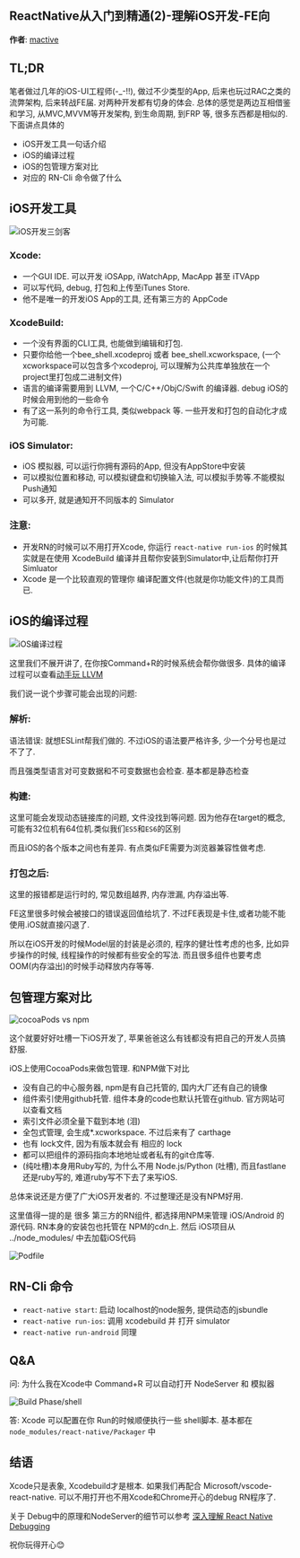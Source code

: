 ReactNative从入门到精通(2)-理解iOS开发-FE向
--------

**作者**: [mactive](https://weibo.com/mactive)

## TL;DR
笔者做过几年的iOS-UI工程师(-_-!!), 做过不少类型的App, 后来也玩过RAC之类的流弊架构, 后来转战FE届. 对两种开发都有切身的体会. 总体的感觉是两边互相借鉴和学习, 从MVC,MVVM等开发架构, 到生命周期, 到FRP 等, 很多东西都是相似的. 下面讲点具体的

* iOS开发工具一句话介绍
* iOS的编译过程
* iOS的包管理方案对比
* 对应的 RN-Cli  命令做了什么


## iOS开发工具

![iOS开发三剑客](https://github.com/iOS-Tips/iOS-tech-set/blob/master/images/2018/04/2-1.png)


### Xcode: 

* 一个GUI IDE. 可以开发 iOSApp, iWatchApp,  MacApp 甚至 iTVApp
* 可以写代码, debug, 打包和上传至iTunes Store.
* 他不是唯一的开发iOS App的工具, 还有第三方的 AppCode

### XcodeBuild: 

* 一个没有界面的CLI工具, 也能做到编辑和打包. 
* 只要你给他一个bee_shell.xcodeproj 或者 bee_shell.xcworkspace, (一个xcworkspace可以包含多个xcodeproj, 可以理解为公共库单独放在一个project里打包成二进制文件)
* 语言的编译需要用到 LLVM, 一个C/C++/ObjC/Swift 的编译器. debug iOS的时候会用到他的一些命令
* 有了这一系列的命令行工具, 类似webpack 等. 一些开发和打包的自动化才成为可能. 

### iOS Simulator:

* iOS 模拟器, 可以运行你拥有源码的App, 但没有AppStore中安装
* 可以模拟位置和移动, 可以模拟键盘和切换输入法, 可以模拟手势等.不能模拟Push通知
* 可以多开, 就是通知开不同版本的 Simulator

### 注意:

* 开发RN的时候可以不用打开Xcode, 你运行 `react-native run-ios` 的时候其实就是在使用 XcodeBuild 编译并且帮你安装到Simulator中,让后帮你打开Simluator
* Xcode 是一个比较直观的管理你 编译配置文件(也就是你功能文件)的工具而已.


## iOS的编译过程

![iOS编译过程](https://github.com/iOS-Tips/iOS-tech-set/blob/master/images/2018/04/2-2.png)

这里我们不展开讲了, 在你按Command+R的时候系统会帮你做很多. 具体的编译过程可以查看[动手玩 LLVM](https://xiaozhuanlan.com/topic/3169254807)

我们说一说个步骤可能会出现的问题:


### 解析:

语法错误:  就想ESLint帮我们做的. 不过iOS的语法要严格许多, 少一个分号也是过不了了. 

而且强类型语言对可变数据和不可变数据也会检查. 基本都是静态检查

### 构建:

这里可能会发现动态链接库的问题, 文件没找到等问题. 因为他存在target的概念, 可能有32位机有64位机.类似我们`ES5`和`ES6`的区别

而且iOS的各个版本之间也有差异. 有点类似FE需要为浏览器兼容性做考虑.

### 打包之后:

这里的报错都是运行时的, 常见数组越界, 内存泄漏, 内存溢出等. 

FE这里很多时候会被接口的错误返回值给坑了. 不过FE表现是卡住,或者功能不能使用.iOS就直接闪退了. 

所以在iOS开发的时候Model层的封装是必须的, 程序的健壮性考虑的也多, 比如异步操作的时候, 线程操作的时候都有些安全的写法. 而且很多组件也要考虑 OOM(内存溢出)的时候手动释放内存等等.

## 包管理方案对比

![cocoaPods vs npm](https://github.com/iOS-Tips/iOS-tech-set/blob/master/images/2018/04/2-3.png)


这个就要好好吐槽一下iOS开发了, 苹果爸爸这么有钱都没有把自己的开发人员搞舒服.

iOS上使用CocoaPods来做包管理. 和NPM做下对比

* 没有自己的中心服务器, npm是有自己托管的, 国内大厂还有自己的镜像
* 组件索引使用github托管. 组件本身的code也默认托管在github. 官方网站可以查看文档
* 索引文件必须全量下载到本地 (泪)
* 全包式管理, 会生成*.xcworkspace. 不过后来有了 carthage
* 也有 lock文件, 因为有版本就会有 相应的 lock
* 都可以把组件的源码指向本地地址或者私有的git仓库等.
* (纯吐槽)本身用Ruby写的,  为什么不用 Node.js/Python (吐槽), 而且fastlane还是ruby写的, 难道ruby写不下去了来写iOS.


总体来说还是方便了广大iOS开发者的. 不过整理还是没有NPM好用.

这里值得一提的是 很多 第三方的RN组件, 都选择用NPM来管理 iOS/Android 的源代码. RN本身的安装包也托管在 NPM的cdn上. 然后 iOS项目从 ../node_modules/ 中去加载iOS代码

![Podfile](https://github.com/iOS-Tips/iOS-tech-set/blob/master/images/2018/04/2-4.png)


## RN-Cli  命令
* `react-native start`: 启动 localhost的node服务, 提供动态的jsbundle
* `react-native run-ios`: 调用 xcodebuild 并 打开 simulator
* `react-native run-android` 同理

## Q&A

问: 为什么我在Xcode中 Command+R 可以自动打开 NodeServer 和 模拟器

![Build Phase/shell](https://github.com/iOS-Tips/iOS-tech-set/blob/master/images/2018/04/2-5.png)

答: Xcode 可以配置在你 Run的时候顺便执行一些 shell脚本. 基本都在 `node_modules/react-native/Packager` 中


## 结语

Xcode只是表象, Xcodebuild才是根本. 如果我们再配合 Microsoft/vscode-react-native. 可以不用打开也不用Xcode和Chrome开心的debug RN程序了.

关于 Debug中的原理和NodeServer的细节可以参考 [深入理解 React Native Debugging
](https://zhuanlan.zhihu.com/p/32547562)



祝你玩得开心😊

